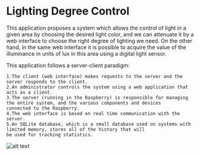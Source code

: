 # Lighting Degree Control

This application proposes a system which allows the control of light in a given area by choosing the desired light color, and we can attenuate it by a web interface to choose the right degree of lighting we need. On the other hand, in the same web interface it is possible to acquire the value of the illuminance in units of lux in this area using a digital light sensor.

This application follows a server-client paradigm:
  
    1.The client (web interface) makes requests to the server and the server responds to the client.
    2.An administrator controls the system using a web application that acts as a client.
    3.The server (running in the Raspberry) is responsible for managing the entire system, and the various components and devices 
    connected to the Raspberry.
    4.The web interface is based on real time communication with the server.
    5.An SQLite database, which is a small database used on systems with limited memory, stores all of the history that will 
    be used for tracking statistics.
    
    
   
![alt text](http://url/to/img.png)    
